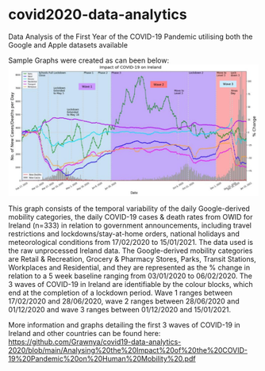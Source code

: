 # covid2020-data-analytics
Data Analysis of the First Year of the COVID-19 Pandemic utilising both the Google and Apple datasets available

Sample Graphs were created as can been below:
![](images/Mobility_Changes_in_Ireland.jpg)

This graph consists of the temporal variability of the daily Google-derived mobility categories, the daily COVID-19 cases & death rates from OWID for Ireland (n=333) in relation to government announcements, including travel restrictions and lockdowns/stay-at-home orders, national holidays and meteorological conditions from 17/02/2020 to 15/01/2021. The data used is the raw unprocessed Ireland data. The Google-derived mobility categories are Retail & Recreation, Grocery & Pharmacy Stores, Parks, Transit Stations, Workplaces and Residential, and they are represented as the % change in relation to a 5 week baseline ranging from 03/01/2020 to 06/02/2020. The 3 waves of COVID-19 in Ireland are identifiable by the colour blocks, which end at the completion of a lockdown period. Wave 1 ranges between 17/02/2020 and 28/06/2020, wave 2 ranges between 28/06/2020 and 01/12/2020 and wave 3 ranges between 01/12/2020 and 15/01/2021.

More information and graphs detailing the first 3 waves of COVID-19 in Ireland and other countries can be found here:
https://github.com/Grawnya/covid19-data-analytics-2020/blob/main/Analysing%20the%20Impact%20of%20the%20COVID-19%20Pandemic%20on%20Human%20Mobility%20.pdf
